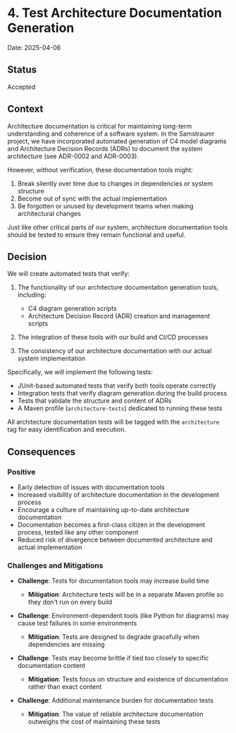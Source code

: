 # 4. Test Architecture Documentation Generation

Date: 2025-04-06

## Status

Accepted

## Context

Architecture documentation is critical for maintaining long-term understanding and coherence of a software system. In the Samstraumr project, we have incorporated automated generation of C4 model diagrams and Architecture Decision Records (ADRs) to document the system architecture (see ADR-0002 and ADR-0003).

However, without verification, these documentation tools might:
1. Break silently over time due to changes in dependencies or system structure
2. Become out of sync with the actual implementation
3. Be forgotten or unused by development teams when making architectural changes

Just like other critical parts of our system, architecture documentation tools should be tested to ensure they remain functional and useful.

## Decision

We will create automated tests that verify:

1. The functionality of our architecture documentation generation tools, including:
   - C4 diagram generation scripts
   - Architecture Decision Record (ADR) creation and management scripts

2. The integration of these tools with our build and CI/CD processes

3. The consistency of our architecture documentation with our actual system implementation

Specifically, we will implement the following tests:
- JUnit-based automated tests that verify both tools operate correctly
- Integration tests that verify diagram generation during the build process
- Tests that validate the structure and content of ADRs
- A Maven profile (`architecture-tests`) dedicated to running these tests

All architecture documentation tests will be tagged with the `architecture` tag for easy identification and execution.

## Consequences

### Positive
- Early detection of issues with documentation tools
- Increased visibility of architecture documentation in the development process
- Encourage a culture of maintaining up-to-date architecture documentation
- Documentation becomes a first-class citizen in the development process, tested like any other component
- Reduced risk of divergence between documented architecture and actual implementation

### Challenges and Mitigations
- **Challenge**: Tests for documentation tools may increase build time
  - **Mitigation**: Architecture tests will be in a separate Maven profile so they don't run on every build

- **Challenge**: Environment-dependent tools (like Python for diagrams) may cause test failures in some environments
  - **Mitigation**: Tests are designed to degrade gracefully when dependencies are missing

- **Challenge**: Tests may become brittle if tied too closely to specific documentation content
  - **Mitigation**: Tests focus on structure and existence of documentation rather than exact content

- **Challenge**: Additional maintenance burden for documentation tests
  - **Mitigation**: The value of reliable architecture documentation outweighs the cost of maintaining these tests
